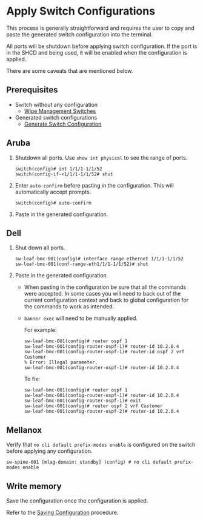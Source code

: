 # Apply Switch Configurations

This process is generally straightforward and requires the user to copy and paste the generated switch configuration into the terminal.

All ports will be shutdown before applying switch configuration. If the port is in the SHCD and being used, it will be enabled when the configuration is applied.

There are some caveats that are mentioned below.

## Prerequisites

- Switch without any configuration
  - [Wipe Management Switches](wipe_mgmt_switches.md)
- Generated switch configurations
  - [Generate Switch Configuration](generate_switch_configs.md)

## Aruba

1. Shutdown all ports. Use `show int physical` to see the range of ports.

    ```console
    switch(config)# int 1/1/1-1/1/52
    switch(config-if-<1/1/1-1/1/52# shut
    ```

1. Enter `auto-confirm` before pasting in the configuration. This will automatically accept prompts.

    ```console
    switch(config)# auto-confirm
    ```

1. Paste in the generated configuration.

## Dell

1. Shut down all ports.

    ```console
    sw-leaf-bmc-001(config)# interface range ethernet 1/1/1-1/1/52
    sw-leaf-bmc-001(conf-range-eth1/1/1-1/1/52)# shut
    ```

1. Paste in the generated configuration.

    - When pasting in the configuration be sure that all the commands were accepted. In some cases you will need to back out of the current configuration context and back to global configuration for the commands to work as intended.
    - `banner exec` will need to be manually applied.

      For example:

      ```console
      sw-leaf-bmc-001(config)# router ospf 1
      sw-leaf-bmc-001(config-router-ospf-1)# router-id 10.2.0.4
      sw-leaf-bmc-001(config-router-ospf-1)# router-id ospf 2 vrf Customer
      % Error: Illegal parameter.
      sw-leaf-bmc-001(config-router-ospf-1)# router-id 10.2.0.4
      ```

      To fix:

      ```console
      sw-leaf-bmc-001(config)# router ospf 1
      sw-leaf-bmc-001(config-router-ospf-1)# router-id 10.2.0.4
      sw-leaf-bmc-001(config-router-ospf-1)# exit
      sw-leaf-bmc-001(config)# router ospf 2 vrf Customer
      sw-leaf-bmc-001(config-router-ospf-2)# router-id 10.2.0.4
      ```

## Mellanox

Verify that `no cli default prefix-modes enable` is configured on the switch before applying any configuration.

```console
sw-spine-001 [mlag-domain: standby] (config) # no cli default prefix-modes enable
```

## Write memory

Save the configuration once the configuration is applied.

Refer to the [Saving Configuration](saving_config.md) procedure.
